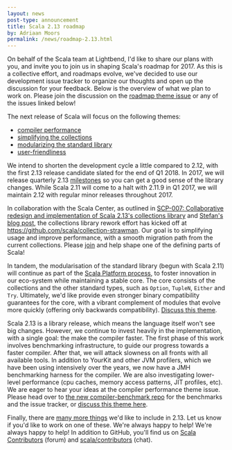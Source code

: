 ```yaml
---
layout: news
post-type: announcement
title: Scala 2.13 roadmap
by: Adriaan Moors
permalink: /news/roadmap-2.13.html
---
```


On behalf of the Scala team at Lightbend, I'd like to share our plans with you, and invite you to join us in shaping Scala's roadmap for 2017. As this is a collective effort, and roadmaps evolve, we've decided to use our development issue tracker to organize our thoughts and open up the discussion for your feedback. Below is the overview of what we plan to work on. Please join the discussion on the [roadmap theme issue](https://github.com/scala/scala-dev/issues/324) or any of the issues linked below!

The next release of Scala will focus on the following themes:

  - [compiler performance](https://github.com/scala/scala-dev/labels/t%3Aperformance)
  - [simplifying the collections](https://github.com/scala/scala-dev/labels/t%3Acollections)
  - [modularizing the standard library](https://github.com/scala/scala-dev/labels/t%3Amodularize)
  - [user-friendliness](https://github.com/scala/scala-dev/labels/t%3Afriendliness)

We intend to shorten the development cycle a little compared to 2.12, with the first 2.13 release candidate slated for the end of Q1 2018. In 2017, we will release quarterly 2.13 [milestones](https://github.com/scala/scala/milestones) so you can get a good sense of the library changes. While Scala 2.11 will come to a halt with 2.11.9 in Q1 2017, we will maintain 2.12 with regular minor releases throughout 2017.

<!-- break -->

In collaboration with the Scala Center, as outlined in [SCP-007: Collaborative redesign and implementation of Scala 2.13's collections library](https://github.com/scalacenter/advisoryboard/blob/master/proposals/007-collections.md) and [Stefan's blog post](http://scala-lang.org/blog/2017/02/28/collections-rework.html), the collections library rework effort has kicked off at https://github.com/scala/collection-strawman. Our goal is to simplifying usage and improve performance, with a smooth migration path from the current collections. Please [join](https://github.com/scala/collection-strawman) and help shape one of the defining parts of Scala!

In tandem, the modularisation of the standard library (begun with Scala 2.11) will continue as part of the [Scala Platform process](https://www.scala-lang.org/blog/2016/11/28/spp.html), to foster innovation in our eco-system while maintaining a stable core. The core consists of the collections and the other standard types, such as `Option`, `TupleN`, `Either` and `Try`.  Ultimately, we'd like provide even stronger binary compatibility guarantees for the core, with a vibrant complement of modules that evolve more quickly (offering only backwards compatibility).  [Discuss this theme](https://github.com/scala/scala-dev/issues/323).

Scala 2.13 is a library release, which means the language itself won't see big changes. However, we continue to invest heavily in the implementation, with a single goal: the make the compiler faster. The first phase of this work involves benchmarking infrastructure, to guide our progress towards a faster compiler. After that, we will attack slowness on all fronts with all available tools. In addition to YourKit and other JVM profilers, which we have been using intensively over the years, we now have a JMH benchmarking harness for the compiler. We are also investigating lower-level performance (cpu caches, memory access patterns, JIT profiles, etc). We are eager to hear your ideas at the compiler performance theme issue. Please head over to [the new compiler-benchmark repo](https://github.com/scala/compiler-benchmark) for the benchmarks and the issue tracker, or [discuss this theme here](https://github.com/scala/scala-dev/issues/322).

Finally, there are [many more things](https://github.com/scala/scala-dev/issues?q=is%3Aopen+is%3Aissue+milestone%3A2.13+label%3Awishlist) we'd like to include in 2.13. Let us know if you'd like to work on one of these. We're always happy to help! We're always happy to help! In addition to GitHub, you'll find us on [Scala Contributors](http://contributors.scala-lang.org) (forum) and [scala/contributors](https://gitter.im/scala/contributors) (chat).
